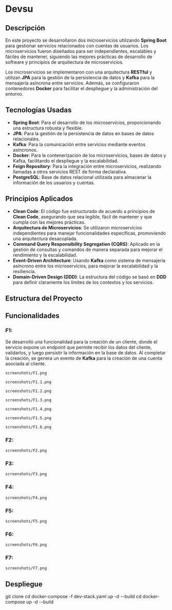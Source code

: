# Devsu

## Descripción

En este proyecto se desarrollaron dos microservicios utilizando **Spring Boot** para gestionar servicios relacionados con cuentas de usuarios. Los microservicios fueron diseñados para ser independientes, escalables y fáciles de mantener, siguiendo las mejores prácticas de desarrollo de software y principios de arquitectura de microservicios.

Los microservicios se implementaron con una arquitectura **RESTful** y utilizan **JPA** para la gestión de la persistencia de datos y **Kafka** para la mensajería asíncrona entre servicios. Además, se configuraron contenedores **Docker** para facilitar el despliegue y la administración del entorno.

## Tecnologías Usadas

- **Spring Boot**: Para el desarrollo de los microservicios, proporcionando una estructura robusta y flexible.
- **JPA**: Para la gestión de la persistencia de datos en bases de datos relacionales.
- **Kafka**: Para la comunicación entre servicios mediante eventos asíncronos.
- **Docker**: Para la contenerización de los microservicios, bases de datos y Kafka, facilitando el despliegue y la escalabilidad.
- **Feign Repository**: Para la integración entre microservicios, realizando llamadas a otros servicios REST de forma declarativa.
- **PostgreSQL**: Base de datos relacional utilizada para almacenar la información de los usuarios y cuentas.

## Principios Aplicados

- **Clean Code**: El código fue estructurado de acuerdo a principios de **Clean Code**, asegurando que sea legible, fácil de mantener y que cumpla con las mejores prácticas.
- **Arquitectura de Microservicios**: Se utilizaron microservicios independientes para manejar funcionalidades específicas, promoviendo una arquitectura desacoplada.
- **Command Query Responsibility Segregation (CQRS)**: Aplicado en la gestión de consultas y comandos de manera separada para mejorar el rendimiento y la escalabilidad.
- **Event-Driven Architecture**: Usando **Kafka** como sistema de mensajería asíncrono entre los microservicios, para mejorar la escalabilidad y la resiliencia.
- **Domain-Driven Design (DDD)**: La estructura del código se basó en **DDD** para definir claramente los límites de los contextos y los servicios.

## Estructura del Proyecto


## Funcionalidades

### F1: 

Se desarrolló una funcionalidad para la creación de un cliente, donde el servicio expone un endpoint que permite recibir los datos del cliente, validarlos, y luego persistir la información en la base de datos. Al completar la creación, se genera un evento de **Kafka** para la creación de una cuenta asociada al cliente.

`screenshots/F1.png`

`screenshots/F1.1.png`

`screenshots/F1.2.png`

`screenshots/F1.3.png`

`screenshots/F1.4.png`

`screenshots/F1.5.png`

`screenshots/F1.6.png`


### F2: 

`screenshots/F2.png`


### F3: 

`screenshots/F3.png`

### F4: 

`screenshots/F4.png`

### F5: 

`screenshots/F5.png`

### F6: 

`screenshots/F6.png`

### F7: 

`screenshots/F7.png`


## Despliegue


git clone <url-del-repositorio>
cd <directorio-raiz>
docker-compose -f dev-stack.yaml up -d --build
cd <directorio-del-ms>
docker-compose up -d --build